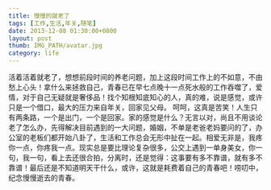 ```yaml
---
title: 慢慢的就老了
tags: [工作,生活,年关,随笔]
date: 2013-12-08 01:30:00+0800
layout: post
thumb: IMG_PATH/avatar.jpg
category: life
---
```


活着活着就老了，想想前段时间的养老问题，加上这段时间工作上的不如意，不由愁上心头！拿什么来拯救自己，青春已在早七点晚十一点死水般的工作吞噬了，爱情，对于自己无疑就是奢侈品！找个知根知底知心的人，真的难，说是感觉，或许只是一个借口，最大的压力来自年关，回家见父母。 呵呵，这真是苦笑！人生只有两条路，一个是出门，一个是回家。家的感觉是什么？无言以对，尚且不用谈论老了怎么办，先得解决目前遇到的一大问题，婚姻，不单是老爸老妈要问的了，办公室的老板们都开始八卦了，生活和工作总会无形中扯在一起。相爱无非是，我疼你一点，你疼我一点。现实总是要比理论复杂很多，公交上遇到一单身美女，你一句，我一句，看上去还很合拍，分离时，还是觉得：这事要有多不靠谱，就有多不靠谱！最后还是不知道明天干什么，或许，这就是耗费着自己的青春吧！唠叨中，纪念慢慢逝去的青春。